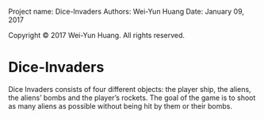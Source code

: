 Project name: Dice-Invaders
Authors: Wei-Yun Huang
Date: January 09, 2017

Copyright © 2017 Wei-Yun Huang.
All rights reserved.

# Dice-Invaders
Dice Invaders consists of four different objects: the player ship, the aliens, the aliens’ bombs and the player’s rockets. The goal of the game is to shoot as many aliens as possible without being hit by them or their bombs.
